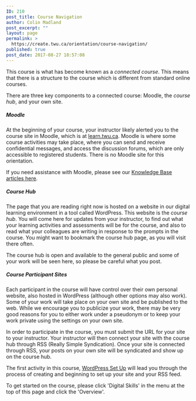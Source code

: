 ```yaml
---
ID: 210
post_title: Course Navigation
author: Colin Madland
post_excerpt: ""
layout: page
permalink: >
  https://create.twu.ca/orientation/course-navigation/
published: true
post_date: 2017-08-27 18:57:08
---
```

This course is what has become known as a _connected course_. This means that there is a structure to the course which is different from standard online courses.

There are three key components to a connected course: Moodle, the _course hub_, and your own site.

##### Moodle

At the beginning of your course, your instructor likely alerted you to the course site in Moodle, which is at [learn.twu.ca](https://learn.twu.ca). Moodle is where some course activities may take place, where you can send and receive confidential messages, and access the discussion forums, which are only accessible to registered students. There is no Moodle site for this orientation.

If you need assistance with Moodle, please see our [Knowledge Base articles here](https://twonline.gitbooks.io/moodlefaq/content/).

##### Course Hub

The page that you are reading right now is hosted on a website in our digital learning environment in a tool called WordPress. This website is the _course hub_. You will come here for updates from your instructor, to find out what your learning activities and assessments will be for the course, and also to read what your colleagues are writing in response to the prompts in the course. You might want to bookmark the course hub page, as you will visit there often.

The course hub is open and available to the general public and some of your work will be seen here, so please be careful what you post.

##### Course Participant Sites

Each participant in the course will have control over their own personal website, also hosted in WordPress (although other options may also work). Some of your work will take place on your own site and be published to the web. While we encourage you to publicize your work, there may be very good reasons for you to either work under a pseudonym or to keep your work private using the settings on your own site.

In order to participate in the course, you must submit the URL for your site to your instructor. Your instructor will then connect your site with the course hub through RSS (Really Simple Syndication). Once your site is connected through RSS, your posts on your own site will be syndicated and show up on the course hub.

The first activity in this course, [WordPress Set Up](https://create.twu.ca/orientation/digital-skills/wordpress-set-up/) will lead you through the process of creating and beginning to set up your site and your RSS feed.

To get started on the course, please click 'Digital Skills' in the menu at the top of this page and click the 'Overview'.